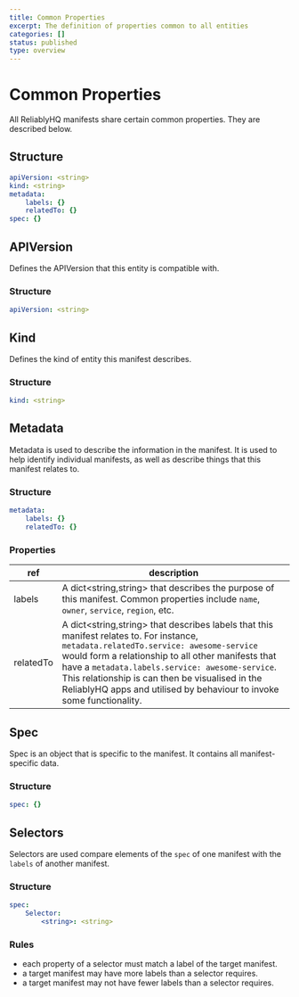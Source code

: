 ```yaml
---
title: Common Properties
excerpt: The definition of properties common to all entities
categories: []
status: published
type: overview
---
```

# Common Properties

All ReliablyHQ manifests share certain common properties. They are described below.

## Structure

```yaml
apiVersion: <string>
kind: <string>
metadata:
    labels: {}
    relatedTo: {}
spec: {}
```

## APIVersion

Defines the APIVersion that this entity is compatible with.

### Structure

```yaml
apiVersion: <string>
```

## Kind

Defines the kind of entity this manifest describes.

### Structure

```yaml
kind: <string>
```

## Metadata

Metadata is used to describe the information in the manifest. It is used to help identify individual manifests, as well as describe things that this manifest relates to.

### Structure

```yaml
metadata:
    labels: {}
    relatedTo: {}
```

### Properties

| ref | description |
|---|---|
| labels | A dict<string,string> that describes the purpose of this manifest. Common properties include `name`, `owner`, `service`, `region`, etc.
| relatedTo | A dict<string,string> that describes labels that this manifest relates to. For instance, `metadata.relatedTo.service: awesome-service` would form a relationship to all other manifests that have a `metadata.labels.service: awesome-service`. This relationship is can then be visualised in the ReliablyHQ apps and utilised by behaviour to invoke some functionality. |

## Spec

Spec is an object that is specific to the manifest. It contains all manifest-specific data.

### Structure

```yaml
spec: {}
```

## Selectors

Selectors are used compare elements of the `spec` of one manifest with the `labels` of another manifest.

### Structure
```yaml
spec:
    Selector:
        <string>: <string>
```

### Rules
* each property of a selector must match a label of the target manifest.
* a target manifest may have more labels than a selector requires.
* a target manifest may not have fewer labels than a selector requires.